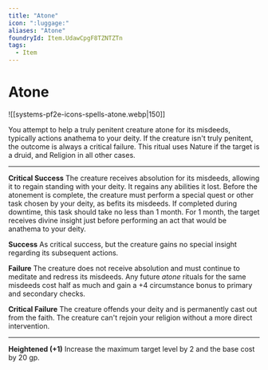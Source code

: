 ```yaml
---
title: "Atone"
icon: ":luggage:"
aliases: "Atone"
foundryId: Item.UdawCpgF8TZNTZTn
tags:
  - Item
---
```


# Atone
![[systems-pf2e-icons-spells-atone.webp|150]]

You attempt to help a truly penitent creature atone for its misdeeds, typically actions anathema to your deity. If the creature isn't truly penitent, the outcome is always a critical failure. This ritual uses Nature if the target is a druid, and Religion in all other cases.

* * *

**Critical Success** The creature receives absolution for its misdeeds, allowing it to regain standing with your deity. It regains any abilities it lost. Before the atonement is complete, the creature must perform a special quest or other task chosen by your deity, as befits its misdeeds. If completed during downtime, this task should take no less than 1 month. For 1 month, the target receives divine insight just before performing an act that would be anathema to your deity.

**Success** As critical success, but the creature gains no special insight regarding its subsequent actions.

**Failure** The creature does not receive absolution and must continue to meditate and redress its misdeeds. Any future _atone_ rituals for the same misdeeds cost half as much and gain a +4 circumstance bonus to primary and secondary checks.

**Critical Failure** The creature offends your deity and is permanently cast out from the faith. The creature can't rejoin your religion without a more direct intervention.

* * *

**Heightened (+1)** Increase the maximum target level by 2 and the base cost by 20 gp.
